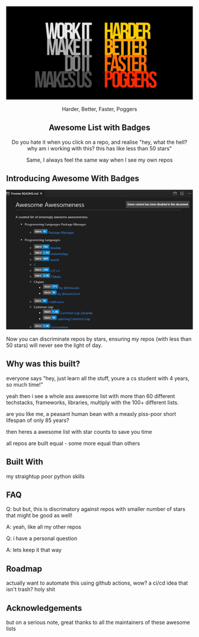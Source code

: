 <!-- PROJECT LOGO -->
<br />
<p align="center">
  <a href="https://github.com/goldencorgi/awesome-with-badges">
    <img src="images/daftpunkpoggers.png" alt="Logo" >
  </a>
  <p align="center">Harder, Better, Faster, Poggers</p>

  <h2 align="center">Awesome List with Badges</h2>

  <p align="center">
    Do you hate it when you click on a repo, and realise "hey, what the hell? why am i working with this? this has like less than 50 stars"
  </p>
  <p align="center">
    Same, I always feel the same way when I see my own repos
  </p>
</p>


<!-- ABOUT THE PROJECT -->
## Introducing Awesome With Badges

<p align="center">
  <a href="https://github.com/goldencorgi/awesome-with-badges">
    <img src="images/image.png" alt="Logo" >
  </a>
</p>
Now you can discriminate repos by stars, ensuring my repos (with less than 50 stars) will never see the light of day.

<!-- USAGE EXAMPLES -->
## Why was this built?

everyone says "hey, just learn all the stuff, youre a cs student with 4 years, so much time!"

yeah then i see a whole ass awesome list with more than 60 different techstacks, frameworks, libraries, multiply with the 100+ different lists.

are you like me, a peasant human bean with a measly piss-poor short lifespan of only 85 years?

then heres a awesome list with star counts to save you time

all repos are built equal - some more equal than others

## Built With

my straightup poor python skills

<!-- GETTING STARTED -->
## FAQ

Q: but but, this is discrimatory against repos with smaller number of stars that might be good as well!

A: yeah, like all my other repos

Q: i have a personal question

A: lets keep it that way


<!-- ROADMAP -->
## Roadmap

actually want to automate this using github actions, wow? a ci/cd idea that isn't trash? holy shit


<!-- ACKNOWLEDGEMENTS -->
## Acknowledgements

but on a serious note, great thanks to all the maintainers of these awesome lists